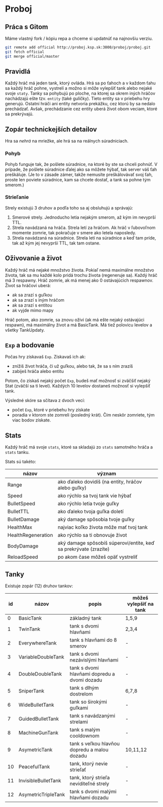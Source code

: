 # Proboj

## Práca s Gitom

Máme vlastný fork / kópiu repa a chceme si updatnúť na najnovšiu verziu.

```sh
git remote add official http://proboj.ksp.sk:3000/proboj/proboj.git
git fetch official
git merge official/master
```

## Pravidlá

Každý hráč má jeden tank, ktorý ovláda.
Hrá sa po ťahoch a v každom ťahu sa každý hráč pohne,
vystrelí a možno si môže vylepšiť tank alebo nejaké svoje `staty`.
Tanky sa pohybujú po ploche, na ktorej sa okrem iných hráčov nachádzajú
ešte tzv. `entity` (také guličky). Tieto entity sa v priebehu hry generujú.
Ostatní hráči ani entity netvoria prekážku, cez ktorú by sa nedalo prechádzať.
Avšak, prechádzanie cez entity uberá život obom veciam, ktoré sa prekrývajú.

## Zopár technickejších detailov

Hra sa _nehrá_ na mriežke, ale hrá sa na reálnych súradniciach.

### Pohyb

Pohyb funguje tak, že pošlete súradnice, na ktoré by ste sa chceli pohnúť.
V prípade, že pošlete súradnice ďalej ako sa môžete hýbať, tak server váš ťah preškáluje.
(Je to v zásade zámer, takže nemusíte preškálovávať svoj ťah,
proste len poviete súradnice, kam sa chcete dostať, a tank sa pohne tým smerom.)

### Strieľanie

Strely existujú 3 druhov a podľa toho sa aj obsluhujú a správajú:

1. Smerové strely. Jednoducho letia nejakým smerom, až kým im nevyprší TTL.
2. Strela navádzaná na hráča. Strela letí za hráčom.
   Ak hráč v ľubovoľnom momente zomrie, tak pokračuje v smere ako letela naposledy.
3. Strela navádzaná na súradnice. Strela letí na súradnice a keď tam príde,
   tak až kým jej nevyprší TTL, tak tam ostane.

## Oživovanie a život

Každý hráč má nejaké množstvo života. Pokiaľ nemá maximálne množstvo života,
tak sa mu každé kolo pridá trochu života (regeneruje sa).
Každý hráč má 3 respawny. Hráč zomrie, ak má menej ako 0 ostávajúcich respawnov.
Život sa hráčovi uberá:

- ak sa zrazí s guľkou
- ak sa zrazí s iným hráčom
- ak sa zrazí s entitou
- ak vyjde mimo mapy

Hráč potom, ako zomrie, sa znovu oživi (ak má ešte nejaký ostávajúci respawn),
má maximálny život a má BasicTank. Má tiež polovicu levelov a všetky TankUpdaty.

## `Exp` a bodovanie

Počas hry získavaš `Exp`. Získavaš ich ak:

- znížiš život hráča, či už guľkou, alebo tak, že sa s ním zrazíš
- zabiješ hráča alebo entitu

Potom, čo získaš nejaký počet `Exp`, budeš mať možnosť si zväčšiť nejaký Stat (zväčší sa ti level).
Každých 10 levelov dostaneš možnosť si vylepšiť tank.

Výsledné skóre sa sčítava z dvoch vecí:
- počet `Exp`, ktoré v priebehu hry získate
- poradia v ktorom ste zomreli (posledný krát). Čím neskôr zomriete, tým viac bodov získate.

## Stats

Každý hráč má svoje `stats`, ktoré sa skladajú zo `stats` samotného hráča a `stats` tanku.

Stats sú takéto:

| názov              | význam                                                           |
| ------------------ | ---------------------------------------------------------------- |
| Range              | ako ďaleko dovidíš (na entity, hráčov alebo guľky)               |
| Speed              | ako rýchlo sa tvoj tank vie hýbať                                |
| BulletSpeed        | ako rýchlo letia tvoje guľky                                     |
| BulletTTL          | ako ďaleko tvoja guľka doletí                                    |
| BulletDamage       | aký damage spôsobia tvoje guľky                                  |
| HealthMax          | najviac koľko života môže mať tvoj tank                          |
| HealthRegeneration | ako rýchlo sa ti obnovuje život                                  |
| BodyDamage         | aký damage spôsobíš súperovi/entite, keď sa prekrývate (zrazíte) |
| ReloadSpeed        | po akom čase môžeš opäť vystreliť                                |

## Tanky

Existuje zopár (12) druhov tankov:

| id | názov               | popis                                        | môžeš vylepšiť na tank |
| -- | ------------------- | -------------------------------------------- | ---------------------- |
|  0 | BasicTank           | základný tank                                | 1,5,9                  |
|  1 | TwinTank            | tank s dvomi hlavňami                        | 2,3,4                  |
|  2 | EverywhereTank      | tank s hlavňami do 8 smerov                  | -                      |
|  3 | VariableDoubleTank  | tank s dvomi nezávislými hlavňami            | -                      |
|  4 | DoubleDoubleTank    | tank s dvomi hlavňami dopredu a dvomi dozadu | -                      |
|  5 | SniperTank          | tank s dlhým dostrelom                       | 6,7,8                  |
|  6 | WideBulletTank      | tank so širokými guľkami                     | -                      |
|  7 | GuidedBulletTank    | tank s navádzanými strelami                  | -                      |
|  8 | MachineGunTank      | tank s malým cooldownom                      | -                      |
|  9 | AsymetricTank       | tank s veľkou hlavňou dopredu a malou dozadu | 10,11,12               |
| 10 | PeacefulTank        | tank, ktorý nevie strieľať                   | -                      |
| 11 | InvisibleBulletTank | tank, ktorý strieľa neviditeľné strely       | -                      |
| 12 | AsymetricTripleTank | tank s dvomi malými hlavňami dozadu          | -                      |
